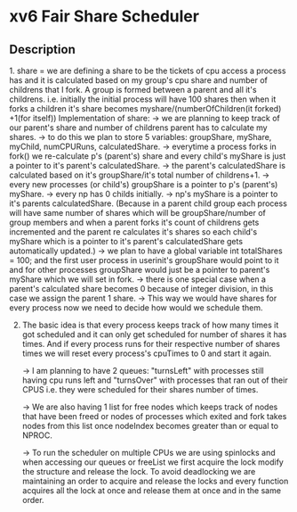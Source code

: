 <h1>xv6 Fair Share Scheduler</h1>


<h2>Description</h2>
1. share = we are defining a share to be the tickets of cpu access a process 
	has and it is calculated based on my group's cpu share and number of
	childrens that I fork. A group is formed between a parent and all it's
	childrens.
	i.e. initially the initial process will have 100 shares then when it forks
		a children it's share becomes 
		myshare/(numberOfChildren(it forked) +1(for itself)) 
    Implementation of share:
		-> we are planning to keep track of our parent's share and number of 
		childrens parent has to calculate my shares.
        -> to do this we plan to store 5 variables: groupShare, 
		myShare, myChild, numCPURuns, calculatedShare.
        -> everytime a process forks in fork() we re-calculate p's (parent's)
		share and every child's myShare is just a pointer to it's parent's
		calculatedShare.
        -> the parent's calculatedShare is calculated based on 
		it's groupShare/it's total number of childrens+1.
        -> every new processes (or child's) groupShare is a pointer to p's 
		(parent's) myShare.
        -> every np has 0 childs initially.
        -> np's myShare is a pointer to it's parents calculatedShare.
		(Because in a parent child group each process will have same number of 
		shares which will be groupShare/number of group members and when a 
		parent forks it's count of childrens gets incremented and 
		the parent re calculates it's shares so each child's myShare which
		is a pointer to it's parent's calculatedShare gets automatically
		updated.)
        -> we plan to have a global variable int totalShares = 100;
		and the first user process in userinit's groupShare would point to it
		and for other processes groupShare would just be a pointer to parent's
		myShare which we will set in fork.
		-> there is one special case when a parent's calculated share becomes
		0 because of integer division, in this case we assign the parent 1 
		share.
        -> This way we would have shares for every process now we need to 
		decide how would we schedule them.

2. The basic idea is that every process keeps track of how many times it
	got scheduled and it can only get scheduled for number of shares it has
	times. And if every process runs for their respective number of shares 
	times we will reset every process's cpuTimes to 0 and start it again.


	-> I am planning to have 2 queues: "turnsLeft" with processes still having
		cpu runs left and "turnsOver" with processes that ran out of their CPUS
		i.e. they were scheduled for their shares number of times. 
	
	-> We are also having 1 list for free nodes which keeps track of nodes that
	have been freed or nodes of processes which exited and fork takes
	nodes from this list once nodeIndex becomes greater than or equal to
	NPROC.

	-> To run the scheduler on multiple CPUs we are using spinlocks and when 
	accessing our queues or freeList we first acquire the lock modify the 
	structure and release the lock. To avoid deadlocking we are maintaining
	an order to acquire and release the locks and every function acquires
	all the lock at once and release them at once and in the same order.

<br />
